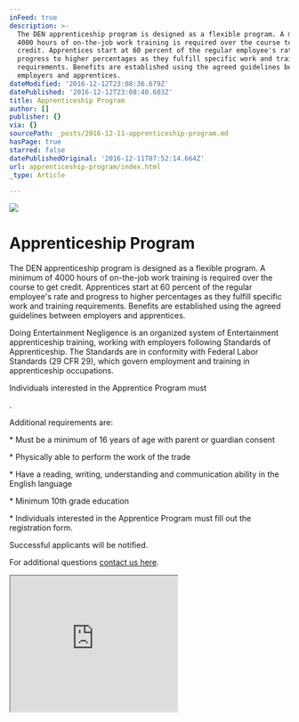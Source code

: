 ```yaml
---
inFeed: true
description: >-
  The DEN apprenticeship program is designed as a flexible program. A minimum of
  4000 hours of on-the-job work training is required over the course to get
  credit. Apprentices start at 60 percent of the regular employee's rate and
  progress to higher percentages as they fulfill specific work and training
  requirements. Benefits are established using the agreed guidelines between
  employers and apprentices.
dateModified: '2016-12-12T23:08:36.679Z'
datePublished: '2016-12-12T23:08:40.603Z'
title: Apprenticeship Program
author: []
publisher: {}
via: {}
sourcePath: _posts/2016-12-11-apprenticeship-program.md
hasPage: true
starred: false
datePublishedOriginal: '2016-12-11T07:52:14.664Z'
url: apprenticeship-program/index.html
_type: Article

---
```

![](https://the-grid-user-content.s3-us-west-2.amazonaws.com/30f95609-d56f-46bd-b2f4-a91fe4ec6483.jpg)

# Apprenticeship Program

The DEN apprenticeship program is designed as a flexible program. A minimum of 4000 hours of on-the-job work training is required over the course to get credit. Apprentices start at 60 percent of the regular employee's rate and progress to higher percentages as they fulfill specific work and training requirements. Benefits are established using the agreed guidelines between employers and apprentices.

Doing Entertainment Negligence is an organized system of Entertainment apprenticeship training, working with employers following Standards of Apprenticeship. The Standards are in conformity with Federal Labor Standards (29 CFR 29), which govern employment and training in apprenticeship occupations.

Individuals interested in the Apprentice Program must

.

Additional requirements are:

\* Must be a minimum of 16 years of age with parent or guardian consent

\* Physically able to perform the work of the trade

\* Have a reading, writing, understanding and communication ability in the English language

\* Minimum 10th grade education

\* Individuals interested in the Apprentice Program must fill out the registration form.

Successful applicants will be notified.

For additional questions [contact us here][0].

<iframe src="https://the-grid.github.io/ed-userhtml/?g=eJwVjTEOgkAQRa8y2g8bsDNgYmVjLPQAZtgdhAg76zKidF7Ey3kS2eYXLy_vlwRt5Kb6fb6tahi3xjj2OmU6B24kDpmVwaiYw-W4Pz3M4oFSvLFW62vdk7-vbU_jmAJgpZeItbwxSEA7257h6R03nWcHVgkCTpgv22IBDrsaoiTB4QYa8YrJsc-IAQasMU9RR0oYmax2Lr3kRcK7M9-6UTnCSV6r0tAO_laZStw" height="244" style=""></iframe>



[0]: https://dentv.typeform.com/to/V0rJGi "shoot us a message here"